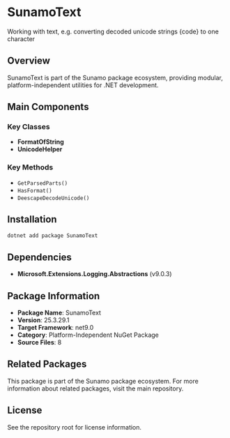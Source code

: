 # SunamoText

Working with text, e.g. converting decoded unicode strings \{code} to one character

## Overview

SunamoText is part of the Sunamo package ecosystem, providing modular, platform-independent utilities for .NET development.

## Main Components

### Key Classes

- **FormatOfString**
- **UnicodeHelper**

### Key Methods

- `GetParsedParts()`
- `HasFormat()`
- `DeescapeDecodeUnicode()`

## Installation

```bash
dotnet add package SunamoText
```

## Dependencies

- **Microsoft.Extensions.Logging.Abstractions** (v9.0.3)

## Package Information

- **Package Name**: SunamoText
- **Version**: 25.3.29.1
- **Target Framework**: net9.0
- **Category**: Platform-Independent NuGet Package
- **Source Files**: 8

## Related Packages

This package is part of the Sunamo package ecosystem. For more information about related packages, visit the main repository.

## License

See the repository root for license information.
